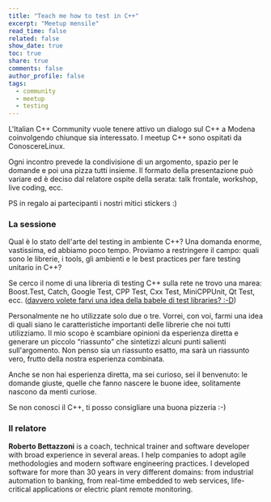 ```yaml
---
title: "Teach me how to test in C++"
excerpt: "Meetup mensile"
read_time: false
related: false
show_date: true
toc: true
share: true
comments: false
author_profile: false
tags:
  - community
  - meetup
  - testing
---
```


L'Italian C++ Community vuole tenere attivo un dialogo sul C++ a Modena coinvolgendo chiunque sia interessato. I meetup C++ sono ospitati da ConoscereLinux.

Ogni incontro prevede la condivisione di un argomento, spazio per le domande e poi una pizza tutti insieme.
Il formato della presentazione può variare ed è deciso dal relatore ospite della serata: talk frontale, workshop, live coding, ecc.

PS in regalo ai partecipanti i nostri mitici stickers :)

### La sessione

Qual è lo stato dell'arte del testing in ambiente C++?
Una domanda enorme, vastissima, ed abbiamo poco tempo. Proviamo a restringere il campo:
quali sono le librerie, i tools, gli ambienti e le best practices per fare testing unitario in C++?

Se cerco il nome di una libreria di testing C++ sulla rete ne trovo una marea: Boost.Test, Catch, Google Test, CPP Test, Cxx Test, MiniCPPUnit, Qt Test, ecc.
([davvero volete farvi una idea della babele di test libraries? :-D](https://en.wikipedia.org/wiki/List_of_unit_testing_frameworks#C.2B.2B))

Personalmente ne ho utilizzate solo due o tre. Vorrei, con voi, farmi una idea di quali siano le caratteristiche importanti delle librerie che noi tutti utilizziamo.
Il mio scopo è scambiare opinioni da esperienza diretta e generare un piccolo “riassunto” che sintetizzi alcuni punti salienti sull'argomento. Non penso sia un riassunto esatto, ma sarà un riassunto vero, frutto della nostra esperienza combinata.

Anche se non hai esperienza diretta, ma sei curioso, sei il benvenuto: le domande giuste, quelle che fanno nascere le buone idee, solitamente nascono da menti curiose.

Se non conosci il C++, ti posso consigliare una buona pizzeria :-)

### Il relatore

**Roberto Bettazzoni** is a coach, technical trainer and software developer with broad experience in several areas.
I help companies to adopt agile methodologies and modern software engineering practices.
I developed software for more than 30 years in very different domains: from industrial automation to banking, from real-time embedded to web services, life-critical applications or electric plant remote monitoring.